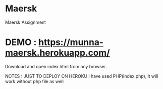 # Maersk
Maersk Assignment

# DEMO : https://munna-maersk.herokuapp.com/

Download and open index.html from any browser.


NOTES : JUST TO DEPLOY ON HEROKU i have used PHP(index.php), it will work without php file as well

